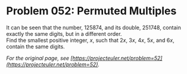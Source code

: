 # Problem 052: Permuted Multiples
  
It can be seen that the number, $125874$, and its double, $251748$, contain exactly the same digits, but in a different order.  
Find the smallest positive integer, $x$, such that $2x$, $3x$, $4x$, $5x$, and $6x$, contain the same digits.  

*For the original page, see [https://projecteuler.net/problem=52](https://projecteuler.net/problem=52).*
